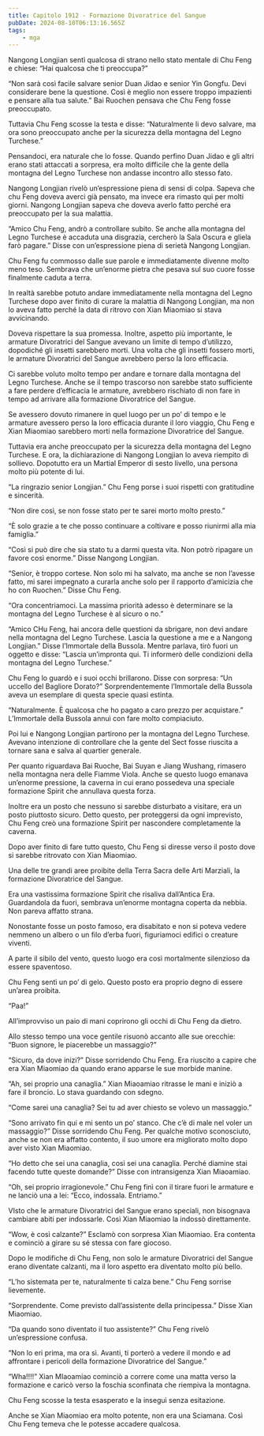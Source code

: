 ```yaml
---
title: Capitolo 1912 - Formazione Divoratrice del Sangue
pubDate: 2024-08-10T06:13:16.565Z
tags:
    - mga
---
```



Nangong Longjian sentì qualcosa di strano nello stato mentale di Chu Feng e chiese: “Hai qualcosa che ti preoccupa?”


“Non sarà così facile salvare senior Duan Jidao e senior Yin Gongfu. Devi considerare bene la questione. Così è meglio non essere troppo impazienti e pensare alla tua salute.” Bai Ruochen pensava che Chu Feng fosse preoccupato.


Tuttavia Chu Feng scosse la testa e disse: “Naturalmente li devo salvare, ma ora sono preoccupato anche per la sicurezza della montagna del Legno Turchese.”


Pensandoci, era naturale che lo fosse. Quando perfino Duan Jidao e gli altri erano stati attaccati a sorpresa, era molto difficile che la gente della montagna del Legno Turchese non andasse incontro allo stesso fato.


Nangong Longjian rivelò un’espressione piena di sensi di colpa. Sapeva che chu Feng doveva averci già pensato, ma invece era rimasto qui per molti giorni. Nangong Longjian sapeva che doveva averlo fatto perché era preoccupato per la sua malattia.


“Amico Chu Feng, andrò a controllare subito. Se anche alla montagna del Legno Turchese è accaduta una disgrazia, cercherò la Sala Oscura e gliela farò pagare.” Disse con un’espressione piena di serietà Nangong Longjian.


Chu Feng fu commosso dalle sue parole e immediatamente divenne molto meno teso. Sembrava che un’enorme pietra che pesava sul suo cuore fosse finalmente caduta a terra.


In realtà sarebbe potuto andare immediatamente nella montagna del Legno Turchese dopo aver finito di curare la malattia di Nangong Longjian, ma non lo aveva fatto perché la data di ritrovo con Xian Miaomiao si stava avvicinando.


Doveva rispettare la sua promessa. Inoltre, aspetto più importante, le armature Divoratrici del Sangue avevano un limite di tempo d’utilizzo, dopodiché gli insetti sarebbero morti. Una volta che gli insetti fossero morti, le armature Divoratrici del Sangue avrebbero perso la loro efficacia.


Ci sarebbe voluto molto tempo per andare e tornare dalla montagna del Legno Turchese. Anche se il tempo trascorso non sarebbe stato sufficiente a fare perdere d’efficacia le armature, avrebbero rischiato di non fare in tempo ad arrivare alla formazione Divoratrice del Sangue.


Se avessero dovuto rimanere in quel luogo per un po’ di tempo e le armature avessero perso la loro efficacia durante il loro viaggio, Chu Feng e Xian Miaomiao sarebbero morti nella formazione Divoratrice del Sangue.


Tuttavia era anche preoccupato per la sicurezza della montagna del Legno Turchese. E ora, la dichiarazione di Nangong Longjian lo aveva riempito di sollievo. Dopotutto era un Martial Emperor di sesto livello, una persona molto più potente di lui.

“La ringrazio senior Longjian.” Chu Feng porse i suoi rispetti con gratitudine e sincerità.


“Non dire così, se non fosse stato per te sarei morto molto presto.”


“È solo grazie a te che posso continuare a coltivare e posso riunirmi alla mia famiglia.”


“Così si può dire che sia stato tu a darmi questa vita. Non potrò ripagare un favore così enorme.” Disse Nangong Longjian.


“Senior, è troppo cortese. Non solo mi ha salvato, ma anche se non l’avesse fatto, mi sarei impegnato a curarla anche solo per il rapporto d’amicizia che ho con Ruochen.” Disse Chu Feng.


“Ora concentriamoci. La massima priorità adesso è determinare se la montagna del Legno Turchese è al sicuro o no.”


“Amico CHu Feng, hai ancora delle questioni da sbrigare, non devi andare nella montagna del Legno Turchese. Lascia la questione a me e a Nangong Longjian.” Disse l’Immortale della Bussola. Mentre parlava, tirò fuori un oggetto e disse: “Lascia un’impronta qui. Ti informerò delle condizioni della montagna del Legno Turchese.”


Chu Feng lo guardò e i suoi occhi brillarono. Disse con sorpresa: “Un uccello del Bagliore Dorato?” Sorprendentemente l’Immortale della Bussola aveva un esemplare di questa specie quasi estinta.

“Naturalmente. È qualcosa che ho pagato a caro prezzo per acquistare.” L’Immortale della Bussola annuì con fare molto compiaciuto.


Poi lui e Nangong Longjian partirono per la montagna del Legno Turchese. Avevano intenzione di controllare che la gente del Sect fosse riuscita a tornare sana e salva al quartier generale.


Per quanto riguardava Bai Ruoche, Bai Suyan e Jiang Wushang, rimasero nella montagna nera delle Fiamme Viola. Anche se questo luogo emanava un’enorme pressione, la caverna in cui erano possedeva una speciale formazione Spirit che annullava questa forza.


Inoltre era un posto che nessuno si sarebbe disturbato a visitare, era un posto piuttosto sicuro. Detto questo, per proteggersi da ogni imprevisto, Chu Feng creò una formazione Spirit per nascondere completamente la caverna.


Dopo aver finito di fare tutto questo, Chu Feng si diresse verso il posto dove si sarebbe ritrovato con Xian Miaomiao.


Una delle tre grandi aree proibite della Terra Sacra delle Arti Marziali, la formazione Divoratrice del Sangue.


Era una vastissima formazione Spirit che risaliva dall’Antica Era. Guardandola da fuori, sembrava un’enorme montagna coperta da nebbia. Non pareva affatto strana.


Nonostante fosse un posto famoso, era disabitato e non si poteva vedere nemmeno un albero o un filo d’erba fuori, figuriamoci edifici o creature viventi.


A parte il sibilo del vento, questo luogo era così mortalmente silenzioso da essere spaventoso.


Chu Feng sentì un po’ di gelo. Questo posto era proprio degno di essere un’area proibita.


“Paa!”


All’improvviso un paio di mani coprirono gli occhi di Chu Feng da dietro.


Allo stesso tempo una voce gentile risuonò accanto alle sue orecchie: “Buon signore, le piacerebbe un massaggio?”

“Sicuro, da dove inizi?” Disse sorridendo Chu Feng. Era riuscito a capire che era Xian Miaomiao da quando erano apparse le sue morbide manine.

“Ah, sei proprio una canaglia.” Xian Miaoamiao ritrasse le mani e iniziò a fare il broncio. Lo stava guardando con sdegno.

“Come sarei una canaglia? Sei tu ad aver chiesto se volevo un massaggio.”

“Sono arrivato fin qui e mi sento un po’ stanco. Che c’è di male nel voler un massaggio?” Disse sorridendo Chu Feng. Per qualche motivo sconosciuto, anche se non era affatto contento, il suo umore era migliorato molto dopo aver visto Xian Miaomiao.


“Ho detto che sei una canaglia, così sei una canaglia. Perché diamine stai facendo tutte queste domande?” Disse con intransigenza Xian Miaoamiao.

“Oh, sei proprio irragionevole.” Chu Feng finì con il tirare fuori le armature e ne lanciò una a lei: “Ecco, indossala. Entriamo.”


VIsto che le armature Divoratrici del Sangue erano speciali, non bisognava cambiare abiti per indossarle. Così Xian Miaomiao la indossò direttamente.

“Wow, è così calzante?” Esclamò con sorpresa Xian Miaomiao. Era contenta e cominciò a girare su sé stessa con fare giocoso.


Dopo le modifiche di Chu Feng, non solo le armature Divoratrici del Sangue erano diventate calzanti, ma il loro aspetto era diventato molto più bello.

“L’ho sistemata per te, naturalmente ti calza bene.” Chu Feng sorrise lievemente.

“Sorprendente. Come previsto dall’assistente della principessa.” Disse Xian Miaomiao.


“Da quando sono diventato il tuo assistente?” Chu Feng rivelò un’espressione confusa.


“Non lo eri prima, ma ora sì. Avanti, ti porterò a vedere il mondo e ad affrontare i pericoli della formazione Divoratrice del Sangue.”

“Wha!!!!” Xian MIaoamiao cominciò a correre come una matta verso la formazione e caricò verso la foschia sconfinata che riempiva la montagna.

Chu Feng scosse la testa esasperato e la inseguì senza esitazione.


Anche se Xian Miaomiao era molto potente, non era una Sciamana. Così Chu Feng temeva che le potesse accadere qualcosa.






